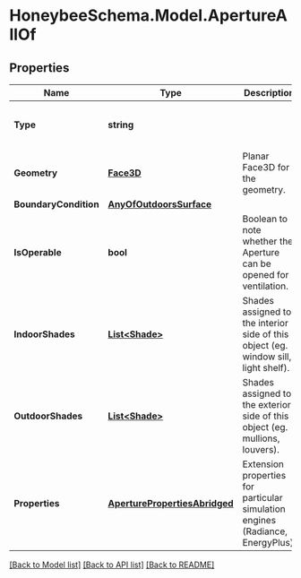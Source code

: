 
# HoneybeeSchema.Model.ApertureAllOf

## Properties

Name | Type | Description | Notes
------------ | ------------- | ------------- | -------------
**Type** | **string** |  | [optional] [readonly] [default to "Aperture"]
**Geometry** | [**Face3D**](Face3D.md) | Planar Face3D for the geometry. | 
**BoundaryCondition** | [**AnyOfOutdoorsSurface**](AnyOfOutdoorsSurface.md) |  | 
**IsOperable** | **bool** | Boolean to note whether the Aperture can be opened for ventilation. | [optional] [default to false]
**IndoorShades** | [**List&lt;Shade&gt;**](Shade.md) | Shades assigned to the interior side of this object (eg. window sill, light shelf). | [optional] 
**OutdoorShades** | [**List&lt;Shade&gt;**](Shade.md) | Shades assigned to the exterior side of this object (eg. mullions, louvers). | [optional] 
**Properties** | [**AperturePropertiesAbridged**](AperturePropertiesAbridged.md) | Extension properties for particular simulation engines (Radiance, EnergyPlus). | 

[[Back to Model list]](../README.md#documentation-for-models)
[[Back to API list]](../README.md#documentation-for-api-endpoints)
[[Back to README]](../README.md)

